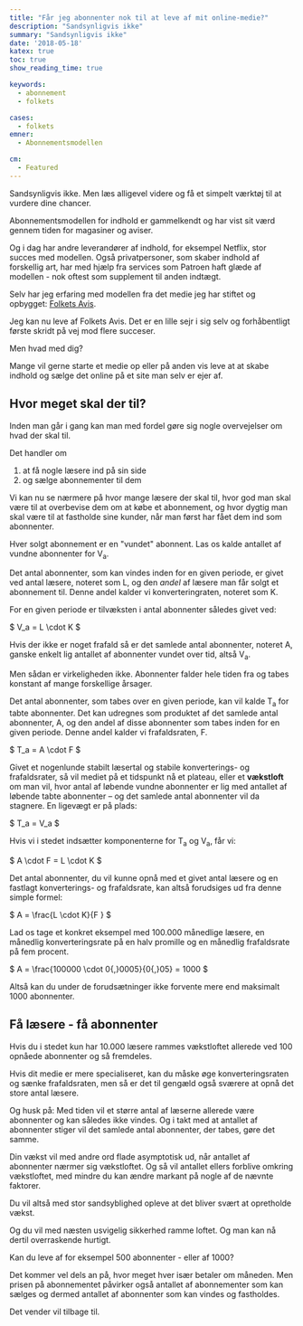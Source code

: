 ```yaml
---
title: "Får jeg abonnenter nok til at leve af mit online-medie?"
description: "Sandsynligvis ikke"
summary: "Sandsynligvis ikke"
date: '2018-05-18'
katex: true
toc: true
show_reading_time: true

keywords:
  - abonnement
  - folkets

cases:
  - folkets
emner:
  - Abonnementsmodellen

cm:
  - Featured
---
```


Sandsynligvis ikke. Men læs alligevel videre og få et simpelt værktøj til at vurdere dine chancer.


Abonnementsmodellen for indhold er gammelkendt og har vist sit værd gennem tiden for magasiner og aviser.

Og i dag har andre leverandører af indhold, for eksempel Netflix, stor succes med modellen. Også privatpersoner, som skaber indhold af forskellig art, har med hjælp fra services som Patroen haft glæde af modellen - nok oftest som supplement til anden indtægt.

Selv har jeg erfaring med modellen fra det medie jeg har stiftet og opbygget: [Folkets Avis](https://www.folkets.dk).

Jeg kan nu leve af Folkets Avis. Det er en lille sejr i sig selv og forhåbentligt første skridt på vej mod flere succeser.

Men hvad med dig?

Mange vil gerne starte et medie op eller på anden vis leve at at skabe indhold og sælge det online på et site man selv er ejer af.

## Hvor meget skal der til?

Inden man går i gang kan man med fordel gøre sig nogle overvejelser om hvad der skal til.

Det handler om

1. at få nogle læsere ind på sin side
2. og sælge abonnementer til dem

Vi kan nu se nærmere på hvor mange læsere der skal til, hvor god man skal være til at overbevise dem om at købe et abonnement, og hvor dygtig man skal være til at fastholde sine kunder, når man først har fået dem ind som abonnenter.

Hver solgt abonnement er en "vundet" abonnent. Las os kalde antallet af vundne abonnenter for V<sub>a</sub>.

Det antal abonnenter, som kan vindes inden for en given periode, er givet ved antal læsere, noteret som L, og den _andel_ af læsere man får solgt et abonnement til. Denne andel kalder vi konverteringraten, noteret som K.

For en given periode er tilvæksten i antal abonnenter således givet ved:

$
V_a = L \cdot K
$

Hvis der ikke er noget frafald så er det samlede antal abonnenter, noteret A, ganske enkelt lig antallet af abonnenter vundet over tid, altså V<sub>a</sub>.

Men sådan er virkeligheden ikke. Abonnenter falder hele tiden fra og tabes konstant af mange forskellige årsager.

Det antal abonnenter, som tabes over en given periode, kan vil kalde T<sub>a</sub> for tabte abonnenter. Det kan udregnes som produktet af det samlede antal abonnenter, A,  og den andel af disse abonnenter som tabes inden for en given periode. Denne andel kalder vi frafaldsraten, F.

$
T_a = A \cdot F
$


Givet et nogenlunde stabilt læsertal og stabile konverterings- og frafaldsrater, så vil mediet på et tidspunkt nå et plateau, eller et **vækstloft** om man vil, hvor antal af  løbende vundne abonnenter er lig med antallet af løbende tabte abonnenter – og det samlede antal abonnenter vil da stagnere. En ligevægt er på plads:

$
T_a = V_a
$

Hvis vi i stedet indsætter komponenterne for T<sub>a</sub> og V<sub>a</sub>, får vi:

$
A \cdot F = L \cdot K
$

Det antal abonnenter, du vil kunne opnå med et givet antal læsere og en fastlagt konverterings- og frafaldsrate, kan altså forudsiges ud fra denne simple formel:

$
A   = \frac{L \cdot K}{F }
$

Lad os tage et konkret eksempel med 100.000 månedlige læsere, en månedlig konverteringsrate på en halv promille og en månedlig frafaldsrate på fem procent.

$
A = \frac{100000 \cdot 0{,}0005}{0{,}05} = 1000
$

Altså kan du under de forudsætninger ikke forvente mere end maksimalt 1000 abonnenter.

## Få læsere - få abonnenter

Hvis du i stedet kun har 10.000 læsere rammes vækstloftet allerede ved 100 opnåede abonnenter og så fremdeles.

Hvis dit medie er mere specialiseret, kan du måske øge konverteringsraten og sænke frafaldsraten, men så er det til gengæld også sværere at opnå det store antal læsere.

Og husk på: Med tiden vil et større antal af læserne allerede være abonnenter og kan således ikke vindes. Og i takt med at antallet af abonnenter stiger vil det samlede antal abonnenter, der tabes, gøre det samme.

Din vækst vil med andre ord flade asymptotisk ud, når antallet af abonnenter nærmer sig vækstloftet. Og så vil antallet ellers forblive omkring vækstloftet, med mindre du kan ændre markant på nogle af de nævnte faktorer.

Du vil altså med stor sandsyblighed opleve at det bliver svært at opretholde vækst.

Og du vil med næsten usvigelig sikkerhed ramme loftet. Og man kan nå dertil overraskende hurtigt.

Kan du leve af for eksempel 500 abonnenter - eller af 1000?

Det kommer vel dels an på, hvor meget hver især betaler om måneden. Men prisen på abonnementet påvirker også antallet af abonnementer som kan sælges og dermed antallet af abonnenter som kan vindes og fastholdes.

Det vender vil tilbage til.
